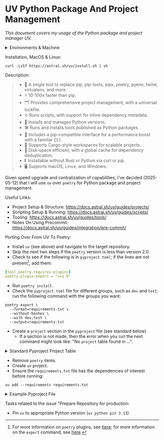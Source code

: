 # UV Python Package And Project Management

_This document covers my usage of the Python package and project manager UV._

<details markdown=1>

<summary> Environments & Machine </summary>

```
OS Version: macOS
ProductVersion:	13.3.1
BuildVersion: 22E261
Kernel: arm64
Architecture: 22.4.0
CPU Brand: Apple M1
Python Version: Python 3.13.1
Poetry Version: Poetry (version 1.8.3)
Ruby Version: ruby 3.2.3 (2024-01-18 revision 52bb2ac0a6) [arm64-darwin22]
```

</details>

Installation, MacOS & Linux:

```
curl -LsSf https://astral.sh/uv/install.sh | sh
```

Description:

> * 🚀 A single tool to replace pip, pip-tools, pipx, poetry, pyenv, twine, virtualenv, and more.
> * ⚡️ 10-100x faster than pip.
> * 🗂️ Provides comprehensive project management, with a universal lockfile.
> * ❇️ Runs scripts, with support for inline dependency metadata.
> * 🐍 Installs and manages Python versions.
> * 🛠️ Runs and installs tools published as Python packages.
> * 🔩 Includes a pip-compatible interface for a performance boost with a familiar CLI.
> * 🏢 Supports Cargo-style workspaces for scalable projects.
> * 💾 Disk-space efficient, with a global cache for dependency deduplication.
> * ⏬ Installable without Rust or Python via curl or pip.
> * 🖥️ Supports macOS, Linux, and Windows.

Given speed upgrade and centralization of capabilities, I've decided (2025-05-12) that I will use `uv` over `poetry` for Python package and project management.

Useful Links:

* Project Setup & Structure: <https://docs.astral.sh/uv/guides/projects/>
* Scripting Setup & Running: <https://docs.astral.sh/uv/guides/scripts/>
* Tooling: <https://docs.astral.sh/uv/guides/tools/>
* Notes On Using Precommit: <https://docs.astral.sh/uv/guides/integration/pre-commit/>

Porting Over From UV To Poetry:

* Install `uv` (see above) and navigate to the target repository.
* Skip the next two steps if the `poetry` version is less than version 2.0.
* Check to see if the following is in `pyproject.toml`; if the lines are not present[^more], add them:

```yaml
[tool.poetry.requires-plugins]
poetry-plugin-export = ">=1.8"
```

[^more]: For more information on `poetry` plugins, see [here](https://python-poetry.org/docs/plugins/#using-plugins); for more information on the `export` command, see [here](https://python-poetry.org/docs/cli/#export).

* Run `poetry install`.
* Check the `pyproject.toml` file for different groups, such as `dev` and `test`; run the following command with the groups you want:

```
poetry export \
  --format=requirements.txt \
  --without-hashes \
  --with dev,test \
  --output=requirements.txt
```

* Create a `project` section in the `pyproject` file (see standard below)
  * If a section is not made, then the error when you run the next command might look like: "No `project` table found in ...".

<details markdown=1>

<summary> Standard Pyproject Project Table </summary>


```yaml
[project]
name = ""
version = ""
authors = [
  {name = "", email = ""},
]
description = ""
readme = ""
license = ""
keywords = [""]

[project.urls]
Repository = ""
Issues = ""
"Author GitHub" = ""
```

</details>


* Remove `poetry` items.
* Create `uv` project.
* Ensure the `requirements.txt` file has the dependencies of interest before running:

```
uv add --requirements requirements.txt
```





<details markdown=1>

<summary> Example Pyproject File </summary>

```yaml
[tool.poetry]
name = "afg6k7h4fhy2"
version = "0.0.1"
description = "The author's personal GitHub profile. Contained therein are some resources the author makes use of and decisions that the author has made concerning his use of GitHub. This repository also exists as a place for onlookers to provide the author with feedback. "
authors = ["AFg6K7h4fhy2 <127630341+AFg6K7h4fhy2@users.noreply.github.com>"]
license = "MIT"
readme = "README.md"
package-mode = false

[tool.poetry.dependencies]
python = "^3.12"
pre-commit = "^3.7.0"

[tool.poetry.group.dev.dependencies]
pygments = "^2.18.0"

[build-system]
requires = ["poetry-core"]
build-backend = "poetry.core.masonry.api"
```

</details>



Tasks related to the issue "Prepare Repository for production:

* Pin `uv` to appropriate Python version (`uv python pin 3.13`)

